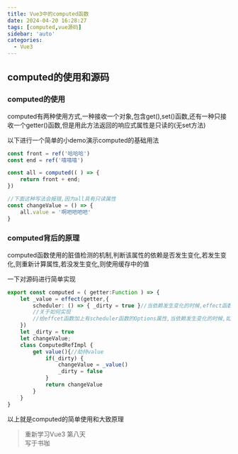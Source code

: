 ```yaml
---
title: Vue3中的computed函数
date: 2024-04-20 16:28:27
tags: [computed,vue源码]
sidebar: 'auto'
categories:
  - Vue3
---
```

## computed的使用和源码

### computed的使用
computed有两种使用方式,一种接收一个对象,包含get(),set()函数,还有一种只接收一个getter()函数,但是用此方法返回的响应式属性是只读的(无set方法)

以下进行一个简单的小demo演示computed的基础用法

<!--more-->

```typescript
const front = ref('哈哈哈')
const end = ref('嘻嘻嘻')

const all = computed(( ) => {
    return front + end;
})

//下面这种写法会报错,因为all具有只读属性
const changeValue = () => {
    all.value = '啊吧吧吧吧'
}
```

### computed背后的原理

computed函数使用的脏值检测的机制,判断该属性的依赖是否发生变化,若发生变化,则重新计算属性,若没发生变化,则使用缓存中的值  

一下对源码进行简单实现  

```typescript
export const computed = ( getter:Function ) => {
    let _value = effect(getter,{
        scheduler: () => { _dirty = true }//当依赖发生变化的时候,effect函数会使用scheduler来更新——dirty的值
        //关于如何实现
        //给effcet函数加上有scheduler函数的Options属性,当依赖发生变化的时候,如果含有此Options,则进行一次scheduler函数的调用
    })
    let _dirty = true
    let changeValue;
    class ComputedRefImpl {
        get value(){//劫持value
            if(_dirty) {
                changeValue = _value()
                _dirty = false
            }
            return changeValue
        }
    }
}
```

以上就是computed的简单使用和大致原理

>重新学习Vue3 第八天  
> 写于书咖
